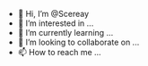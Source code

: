 - 👋 Hi, I’m @Scereay
- 👀 I’m interested in ...
- 🌱 I’m currently learning ...
- 💞️ I’m looking to collaborate on ...
- 📫 How to reach me ...

<!---
Scereay/Scereay is a ✨ special ✨ repository because its `README.md` (this file) appears on your GitHub profile.
You can click the Preview link to take a look at your changes.
--->

